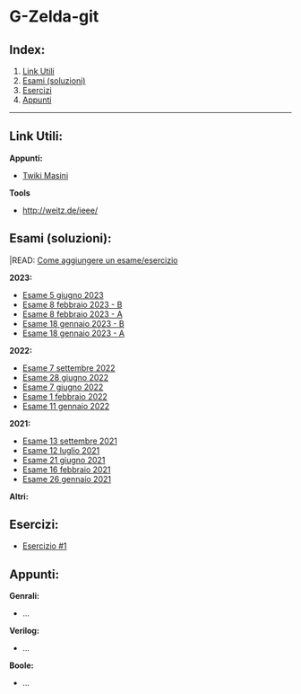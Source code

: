 # G-Zelda-git

## Index:
1. [Link Utili](#Link-Utili)
2. [Esami (soluzioni)](#Esami-(soluzioni))
3. [Esercizi](#Esercizzi)
4. [Appunti](#Appunti)

---
## Link Utili:
**Appunti:**
- [Twiki Masini](https://twiki.di.uniroma1.it/twiki/view/Architetture1/EO/CanaleE_O)

**Tools**
- http://weitz.de/ieee/

## Esami (soluzioni):

|READ: [Come aggiungere un esame/esercizio](Come-aggiungere-un-esame-esercizio.md)

**2023:**
- [Esame 5 giugno 2023](/Primo-Anno/Progettazione%di%Sistemi%Digitali/Esami/2023-06-05-A-MZ.md)
- [Esame 8 febbraio 2023 - B](/Primo%Anno/Progettazione%di%Sistemi%Digitali/Esami/2023/2023-02-08-B-MZ.md)
- [Esame 8 febbraio 2023 - A](/Primo%Anno/Progettazione%di%Sistemi-Digitali/Esami/2023/2023-02-08-A-MZ.md)
- [Esame 18 gennaio 2023 - B](/Primo%Anno/Progettazione%di%Sistemi-Digitali/Esami/2023/2023-01-18-B-MZ.md)
- [Esame 18 gennaio 2023 - A](Primo-Anno/Progettazione%di%Sistemi-Digitali/Esami/2023/2023-01-18-A-MZ.md)

**2022:**
- [Esame 7 settembre 2022](Primo%Anno/Progettazione%di%Sistemi-Digitali/Esami/2022/2022-09-06-MZ.md)
- [Esame 28 giugno 2022](Primo%Anno/Progettazione%di%Sistemi-Digitali/Esami/2022/2022-06-28-MZ.md)
- [Esame 7 giugno 2022](Primo%Anno/Progettazione%di%Sistemi-Digitali/Esami/2022/2022-06-07-MZ.pdf)
- [Esame 1 febbraio 2022](Primo%Anno/Progettazione%di%Sistemi-Digitali/Esami/2022/2022-02-01-MZ.md)
- [Esame 11 gennaio 2022](Primo%Anno/Progettazione%di%Sistemi-Digitali/Esami/2022/2022-01-11-MZ.md)

**2021:**
- [Esame 13 settembre 2021](Primo%Anno/Progettazione%di%Sistemi-Digitali/Esami/2021/2021-09-13-MZ.md)
- [Esame 12 luglio 2021](Primo%Anno/Progettazione%di%Sistemi-Digitali/Esami/2021/2021-07-12-MZ.md)
- [Esame 21 giugno 2021](Primo%Anno/Progettazione%di%Sistemi-Digitali/Esami/2021/2021-06-21-MZ.md)
- [Esame 16 febbraio 2021](Primo%Anno/Progettazione%di%Sistemi-Digitali/Esami/2021/2021-02-16-MZ.md)
- [Esame 26 gennaio 2021](Primo%Anno/Progettazione%di%Sistemi%Digitali/Esami/2021/2021-01-26-MZ.md)

**Altri:**


## Esercizi:
- [Esercizio #1](https://github.com/Jaxkeeper/G-Zelda-git/issues/1)

## Appunti:
**Genrali:**
- ...

**Verilog:**
- ...

**Boole:**
- ...

